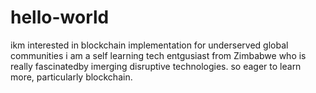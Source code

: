 # hello-world
ikm interested in blockchain implementation for underserved global communities
i am a self learning tech entgusiast from Zimbabwe who is really fascinatedby imerging disruptive technologies.
so eager to learn more, particularly blockchain.
